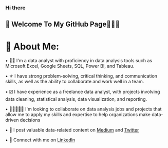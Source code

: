### Hi there 
## 👋 Welcome To My GitHub Page🙍🏽‍♀️
# 💫 About Me:

• 👩‍💻 I'm a data analyst with proficiency in data analysis tools such as Microsoft Excel, Google Sheets, SQL, Power BI, and Tableau.<br>

• ⚜️ I have strong problem-solving, critical thinking, and communication skills, as well as the ability to collaborate and work well in a team.<br>

• ☑️ I have experience as a freelance data analyst, with projects involving data cleaning, statistical analysis, data visualization, and reporting.<br>

• 👩🏻‍🤝‍👨🏽 I'm looking to collaborate on data analysis jobs and projects that allow me to apply my skills and expertise to help organizations make data-driven decisions<br>

• 💠 I post valuable data-related content on [Medium](https://medium.com/@arowoloabimbola04/) and [Twitter](https://twitter.com/ViikiOla?t=pDf42MNykidB_Spr_Aq9ug&s=09)<br> 

• 🍭 Connect with me on [Linkedln](https://www.linkedin.com/in/abimbola-arowolo)<br>




<!-- Proudly created with GPRM ( https://gprm.itsvg.in ) -->
<!--
**ArowoloAbimbolaVictoria/ArowoloAbimbolaVictoria** is a ✨ _special_ ✨ repository because its `README.md` (this file) appears on your GitHub profile.

Here are some ideas to get you started:

- 🔭 I’m currently working on ...
- 🌱 I’m currently learning ...
- 👯 I’m looking to collaborate on ...
- 🤔 I’m looking for help with ...
- 💬 Ask me about ...
- 📫 How to reach me: ...
- 😄 Pronouns: ...
- ⚡ Fun fact: ...
-->

